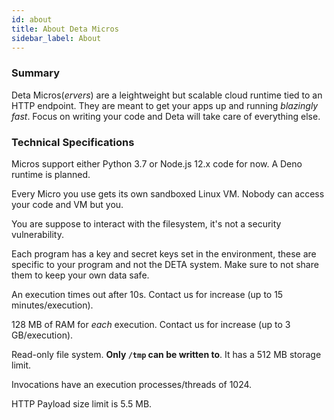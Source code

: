 ```yaml
---
id: about
title: About Deta Micros
sidebar_label: About
---
```


### Summary

Deta Micros(*ervers*) are a leightweight but scalable cloud runtime tied to an HTTP endpoint. They are meant to get your apps up and running *blazingly fast*. Focus on writing your code and Deta will take care of everything else. 

### Technical Specifications

Micros support either Python 3.7 or Node.js 12.x code for now. A Deno runtime is planned.

Every Micro you use gets its own sandboxed Linux VM. Nobody can access your code and VM but you.

You are suppose to interact with the filesystem, it's not a security vulnerability.

Each program has a key and secret keys set in the environment, these are specific to your program and not the DETA system. Make sure to not share them to keep your own data safe.

An execution times out after 10s. Contact us for increase (up to 15 minutes/execution).

128 MB of RAM for *each* execution. Contact us for increase (up to 3 GB/execution).

Read-only file system. **Only `/tmp` can be written to**. It has a 512 MB storage limit.

Invocations have an execution processes/threads of 1024.

HTTP Payload size limit is 5.5 MB.


